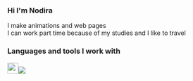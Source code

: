 ### Hi I'm Nodira 
<!-- About myself-->
I make animations and web pages<br/>
I can work part time because of my studies and I like to travel

### Languages and tools I work with
<code><img src="https://user-images.githubusercontent.com/101955512/186041348-5083f2ab-5183-4875-b63b-3522f0cd3e51.png" width="25px"><img src="https://user-images.githubusercontent.com/101955512/186041782-731c79d5-bf16-4f23-8762-71ea263623fe.png"></code>


